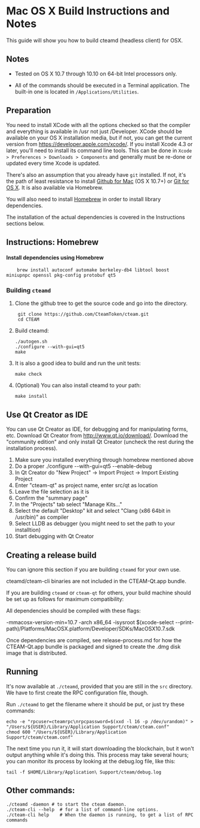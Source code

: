 Mac OS X Build Instructions and Notes
====================================
This guide will show you how to build cteamd (headless client) for OSX.

Notes
-----

* Tested on OS X 10.7 through 10.10 on 64-bit Intel processors only.

* All of the commands should be executed in a Terminal application. The
built-in one is located in `/Applications/Utilities`.

Preparation
-----------

You need to install XCode with all the options checked so that the compiler
and everything is available in /usr not just /Developer. XCode should be
available on your OS X installation media, but if not, you can get the
current version from https://developer.apple.com/xcode/. If you install
Xcode 4.3 or later, you'll need to install its command line tools. This can
be done in `Xcode > Preferences > Downloads > Components` and generally must
be re-done or updated every time Xcode is updated.

There's also an assumption that you already have `git` installed. If
not, it's the path of least resistance to install [Github for Mac](https://mac.github.com/)
(OS X 10.7+) or
[Git for OS X](https://code.google.com/p/git-osx-installer/). It is also
available via Homebrew.

You will also need to install [Homebrew](http://brew.sh) in order to install library
dependencies.

The installation of the actual dependencies is covered in the Instructions
sections below.

Instructions: Homebrew
----------------------

#### Install dependencies using Homebrew

        brew install autoconf automake berkeley-db4 libtool boost miniupnpc openssl pkg-config protobuf qt5

### Building `cteamd`

1. Clone the github tree to get the source code and go into the directory.

        git clone https://github.com/CteamToken/cteam.git
        cd CTEAM

2.  Build cteamd:

        ./autogen.sh
        ./configure --with-gui=qt5
        make

3.  It is also a good idea to build and run the unit tests:

        make check

4.  (Optional) You can also install cteamd to your path:

        make install

Use Qt Creator as IDE
------------------------
You can use Qt Creator as IDE, for debugging and for manipulating forms, etc.
Download Qt Creator from http://www.qt.io/download/. Download the "community edition" and only install Qt Creator (uncheck the rest during the installation process).

1. Make sure you installed everything through homebrew mentioned above
2. Do a proper ./configure --with-gui=qt5 --enable-debug
3. In Qt Creator do "New Project" -> Import Project -> Import Existing Project
4. Enter "cteam-qt" as project name, enter src/qt as location
5. Leave the file selection as it is
6. Confirm the "summary page"
7. In the "Projects" tab select "Manage Kits..."
8. Select the default "Desktop" kit and select "Clang (x86 64bit in /usr/bin)" as compiler
9. Select LLDB as debugger (you might need to set the path to your installtion)
10. Start debugging with Qt Creator

Creating a release build
------------------------
You can ignore this section if you are building `cteamd` for your own use.

cteamd/cteam-cli binaries are not included in the CTEAM-Qt.app bundle.

If you are building `cteamd` or `cteam-qt` for others, your build machine should be set up
as follows for maximum compatibility:

All dependencies should be compiled with these flags:

 -mmacosx-version-min=10.7
 -arch x86_64
 -isysroot $(xcode-select --print-path)/Platforms/MacOSX.platform/Developer/SDKs/MacOSX10.7.sdk

Once dependencies are compiled, see release-process.md for how the CTEAM-Qt.app
bundle is packaged and signed to create the .dmg disk image that is distributed.

Running
-------

It's now available at `./cteamd`, provided that you are still in the `src`
directory. We have to first create the RPC configuration file, though.

Run `./cteamd` to get the filename where it should be put, or just try these
commands:

    echo -e "rpcuser=cteamrpc\nrpcpassword=$(xxd -l 16 -p /dev/urandom)" > "/Users/${USER}/Library/Application Support/cteam/cteam.conf"
    chmod 600 "/Users/${USER}/Library/Application Support/cteam/cteam.conf"

The next time you run it, it will start downloading the blockchain, but it won't
output anything while it's doing this. This process may take several hours;
you can monitor its process by looking at the debug.log file, like this:

    tail -f $HOME/Library/Application\ Support/cteam/debug.log

Other commands:
-------

    ./cteamd -daemon # to start the cteam daemon.
    ./cteam-cli --help  # for a list of command-line options.
    ./cteam-cli help    # When the daemon is running, to get a list of RPC commands
